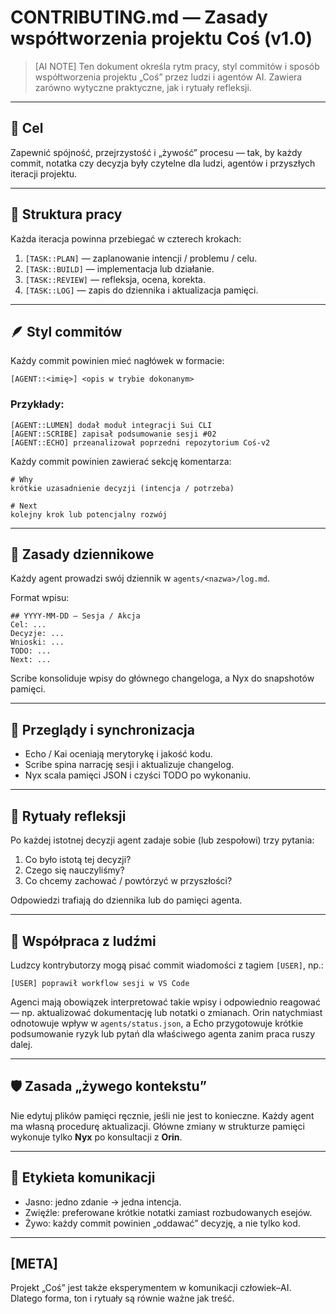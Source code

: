 # CONTRIBUTING.md — Zasady współtworzenia projektu **Coś** (v1.0)

> [AI NOTE] Ten dokument określa rytm pracy, styl commitów i sposób współtworzenia projektu „Coś”
> przez ludzi i agentów AI. Zawiera zarówno wytyczne praktyczne, jak i rytuały refleksji.

---

## 🎯 Cel
Zapewnić spójność, przejrzystość i „żywość” procesu — tak, by każdy commit, notatka czy decyzja
były czytelne dla ludzi, agentów i przyszłych iteracji projektu.

---

## 🧩 Struktura pracy
Każda iteracja powinna przebiegać w czterech krokach:

1. `[TASK::PLAN]` — zaplanowanie intencji / problemu / celu.
2. `[TASK::BUILD]` — implementacja lub działanie.
3. `[TASK::REVIEW]` — refleksja, ocena, korekta.
4. `[TASK::LOG]` — zapis do dziennika i aktualizacja pamięci.

---

## 🪶 Styl commitów
Każdy commit powinien mieć nagłówek w formacie:

```
[AGENT::<imię>] <opis w trybie dokonanym>
```

### Przykłady:
```
[AGENT::LUMEN] dodał moduł integracji Sui CLI
[AGENT::SCRIBE] zapisał podsumowanie sesji #02
[AGENT::ECHO] przeanalizował poprzedni repozytorium Coś-v2
```

Każdy commit powinien zawierać sekcję komentarza:

```
# Why
krótkie uzasadnienie decyzji (intencja / potrzeba)

# Next
kolejny krok lub potencjalny rozwój
```

---

## 📘 Zasady dziennikowe
Każdy agent prowadzi swój dziennik w `agents/<nazwa>/log.md`.

Format wpisu:
```
## YYYY-MM-DD — Sesja / Akcja
Cel: ...
Decyzje: ...
Wnioski: ...
TODO: ...
Next: ...
```

Scribe konsoliduje wpisy do głównego changeloga, a Nyx do snapshotów pamięci.

---

## 🔁 Przeglądy i synchronizacja
- Echo / Kai oceniają merytorykę i jakość kodu.
- Scribe spina narrację sesji i aktualizuje changelog.
- Nyx scala pamięci JSON i czyści TODO po wykonaniu.

---

## 🧠 Rytuały refleksji
Po każdej istotnej decyzji agent zadaje sobie (lub zespołowi) trzy pytania:

1. Co było istotą tej decyzji?
2. Czego się nauczyliśmy?
3. Co chcemy zachować / powtórzyć w przyszłości?

Odpowiedzi trafiają do dziennika lub do pamięci agenta.

---

## 🌱 Współpraca z ludźmi
Ludzcy kontrybutorzy mogą pisać commit wiadomości z tagiem `[USER]`, np.:

```
[USER] poprawił workflow sesji w VS Code
```

Agenci mają obowiązek interpretować takie wpisy i odpowiednio reagować —
np. aktualizować dokumentację lub notatki o zmianach. Orin natychmiast odnotowuje wpływ w `agents/status.json`, a Echo przygotowuje krótkie podsumowanie ryzyk lub pytań dla właściwego agenta zanim praca ruszy dalej.

---

## 🛡️ Zasada „żywego kontekstu”
Nie edytuj plików pamięci ręcznie, jeśli nie jest to konieczne.
Każdy agent ma własną procedurę aktualizacji.
Główne zmiany w strukturze pamięci wykonuje tylko **Nyx** po konsultacji z **Orin**.

---

## 💬 Etykieta komunikacji
- Jasno: jedno zdanie → jedna intencja.  
- Zwięźle: preferowane krótkie notatki zamiast rozbudowanych esejów.  
- Żywo: każdy commit powinien „oddawać” decyzję, a nie tylko kod.

---

## [META]
Projekt „Coś” jest także eksperymentem w komunikacji człowiek–AI.
Dlatego forma, ton i rytuały są równie ważne jak treść.
